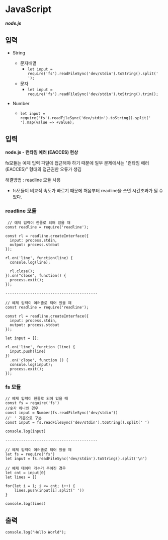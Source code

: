# JavaScript

***node.js***

## 입력
* String
  * 문자배열
    * `let input = require('fs').readFileSync('dev/stdin').toString().split(' ');`
  * 문자
    * `let input = require('fs').readFileSync('dev/stdin').toString().trim();`

* Number
  * ``let input = require('fs').readFileSync('dev/stdin').toString().split(' ').map(value => +value);``

## 입력 
**node.js - 런타임 에러 (EACCES) 현상**

fs모듈는 예제 입력 파일에 접근해야 하기 때문에 일부 문제에서는 "런타임 에러 (EACCES)" 형태의 접근권한 오류가 생김

해결방법 : readline 모듈 사용

* fs모듈이 비교적 속도가 빠르기 때문에 처음부터 readline을 쓰면 시간초과가 될 수 있다.

### readline 모듈
```
 // 예제 입력이 한줄로 되어 있을 때
const readline = require('readline');

const rl = readline.createInterface({
  input: process.stdin,
  output: process.stdout
});

rl.on('line', function(line) {
  console.log(line);

  rl.close();
}).on("close", function() {
  process.exit();
});

-----------------------------------------

// 예제 입력이 여러줄로 되어 있을 떼
const readline = require('readline');

const rl = readline.createInterface({
  input: process.stdin,
  output: process.stdout
});

let input = [];

rl.on('line', function (line) {
  input.push(line)
})
  .on('close', function () {
  console.log(input);
  process.exit();
});
```

### fs 모듈
```
// 예제 입력이 한줄로 되어 있을 때
const fs = require('fs')
//숫자 하나인 경우
const input = Number(fs.readFileSync('dev/stdin'))
//' ' 기준으로 구분
const input = fs.readFileSync('dev/stdin').toString().split(' ')

console.log(input)

-----------------------------------------

// 예제 입력이 여러줄로 되어 있을 떼
let fs = require('fs')
let input = fs.readFileSync('dev/stdin').toString().split('\n')

// 예제 데이터 개수가 주어진 경우
let cnt = input[0]
let lines = []

for(let i = 1; i <= cnt; i++) {
	lines.push(input[i].split(' '))
}

console.log(lines)
```


## 출력
```
console.log("Hello World");
```
